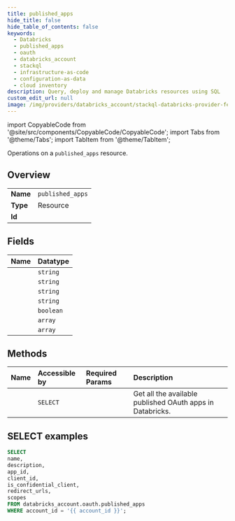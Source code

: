 ```yaml
---
title: published_apps
hide_title: false
hide_table_of_contents: false
keywords:
  - Databricks
  - published_apps
  - oauth
  - databricks_account
  - stackql
  - infrastructure-as-code
  - configuration-as-data
  - cloud inventory
description: Query, deploy and manage Databricks resources using SQL
custom_edit_url: null
image: /img/providers/databricks_account/stackql-databricks-provider-featured-image.png
---
```


import CopyableCode from '@site/src/components/CopyableCode/CopyableCode';
import Tabs from '@theme/Tabs';
import TabItem from '@theme/TabItem';

Operations on a <code>published_apps</code> resource.  

## Overview
<table><tbody>
<tr><td><b>Name</b></td><td><code>published_apps</code></td></tr>
<tr><td><b>Type</b></td><td>Resource</td></tr>
<tr><td><b>Id</b></td><td><CopyableCode code="databricks_account.oauth.published_apps" /></td></tr>
</tbody></table>

## Fields
| Name | Datatype |
|:-----|:---------|
| <CopyableCode code="name" /> | `string` |
| <CopyableCode code="description" /> | `string` |
| <CopyableCode code="app_id" /> | `string` |
| <CopyableCode code="client_id" /> | `string` |
| <CopyableCode code="is_confidential_client" /> | `boolean` |
| <CopyableCode code="redirect_urls" /> | `array` |
| <CopyableCode code="scopes" /> | `array` |

## Methods
| Name | Accessible by | Required Params | Description |
|:-----|:--------------|:----------------|:------------|
| <CopyableCode code="list" /> | `SELECT` | <CopyableCode code="account_id" /> | Get all the available published OAuth apps in Databricks. |

## SELECT examples

```sql
SELECT
name,
description,
app_id,
client_id,
is_confidential_client,
redirect_urls,
scopes
FROM databricks_account.oauth.published_apps
WHERE account_id = '{{ account_id }}';
```
